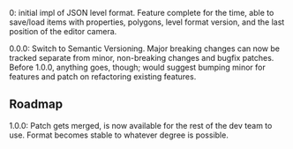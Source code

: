 0:
initial impl of JSON level format. Feature complete for the time, able to
save/load items with properties, polygons, level format version, and the
last position of the editor camera.

0.0.0:
Switch to Semantic Versioning. Major breaking changes can now be tracked
separate from minor, non-breaking changes and bugfix patches. Before
1.0.0, anything goes, though; would suggest bumping minor for features
and patch on refactoring existing features.


## Roadmap
1.0.0:
Patch gets merged, is now available for the rest of the dev team to use.
Format becomes stable to whatever degree is possible.
